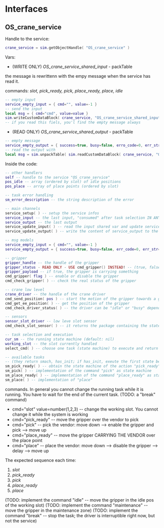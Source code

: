 # Interfaces

## OS_crane_service

Handle to the service:

```lua
crane_service = sim.getObjectHandle( "OS_crane_service" )
```

Vars:

- (WRITE ONLY) *OS_crane_service_shared_input* - packTable

the message is rewrittenn with the empy message when the service has read it.  

commands: *slot, pick_ready, pick, place_ready, place, idle* 

```lua
-- empty input
service_empty_input = { cmd="", value=-1 }
-- send the input
local msg = { cmd="cmd", value=value }
sim.writeCustomDataBlock( crane_service, "OS_crane_service_shared_input", sim.packTable( msg ) )
-- if you read this fiels, you'l find the empty message always
```

- (READ ONLY) *OS_crane_service_shared_output* - packTable

```lua
-- empty message
service_empty_output = { success=true, busy=false, erro_code=0, err_str="" }
-- read the output with
local msg = sim.unpackTable( sim.readCustomDataBlock( crane_service, "OS_crane_service_shared_output" ) )
```

Inside the code:

```lua
-- other handlers
self -- handle to the service "OS_crane_service"
pos_idle -- array (ordered by slot) of idle positions
pos_place -- array of place points (ordered by slot)

-- task error handling
sm_error_description -- the string description of the error

-- main channels
service_setup( ) -- setup the service infos
service_input -- the last input, "consumed" after task selection IN ANY CASE
service_output -- the last output
service_update_input( ) -- read the input shared var and update service_input
service_update_output( ) -- write the content of service_output to the shared space

-- msg models
service_empty_input = { cmd="", value=-1 }
service_empty_output = { success=true, busy=false, err_code=0, err_str="" }

-- gripper
gripper_handle -- the handle of the gripper
gripper_status - READ ONLY - USE cmd_gripper() INSTEAD! -- (true, false) the status of the gripper
gripper_payload -- if true, the gripper is carrying something
cmd_gripper( flag ) -- enable or disable the gripper
cmd_check_gripper( ) -- check the real status of the gripper

-- crane low level
crane_driver -- the handle of the crane driver
cmd_send_position( pos ) -- start the motion of the gripper towards a given pos {x,y,z}
cmd_get_ee_position( ) -- get the position of the gripper
cmd_check_driver_status( ) -- the driver can be "idle" or "busy" depending on the motion

-- sensors 
sensor_slot_driver -- low leve slot sensor
cmd_check_slot_sensor( ) -- it returns the package containing the state of the slot proximity sensors; used to obtain the pick point

-- task selection and execution
cur_sm -- the running state machine (default: nil)
working_slot -- the slot currently handled
select_cmd( ) -- choose one task (state machine) to execute and return it

-- available tasks 
-- (they return smach, has_init; if has_init, exeute the first state before starting)
sm_pick_ready( ) -- obtain the state machine of the action "pick_ready"
sm_pick( ) -- implementation of the command "pick" as state machine
sm_place_ready( ) -- implementation of the command "place_ready" as state machine
sm_place( ) -- implementation of "place"
```

commands. In general you cannot change the running task while it is running. You have to wait for the end of the current task. (TODO: a "break" command)

- cmd="slot" value=number(1,2,3) -- change the working slot. You cannot change it while the system is working 
- cmd="pick_ready" -- move the gripper over the vendor to pick
- cmd="pick" -- pick the vendor: move down --> enable the gripper and pick --> move up
- cmd="place_ready" -- move the gripper CARRYING THE VENDOR over the place point
- cmd="place" -- place the vendor: move down --> disable the gripper --> delay --> move up

The expected sequence each time:

1. *slot <your working slot>*
2. *pick_ready*
3. *pick*
4. *place_ready* 
4. *place* 

(TODO: implement the command "idle" -- move the gripper in the idle pos of the working slot)
(TODO: implement the command "maintenance" -- move the gripper in the maintenance zone)
(TODO: implement the command "break" -- stop the task; the driver is interruptible right now, but not the service)







```lua

```